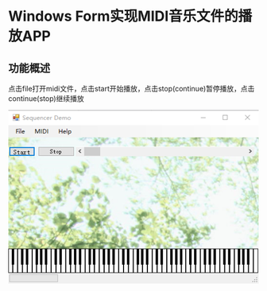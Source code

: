 Windows Form实现MIDI音乐文件的播放APP
=======================

## 功能概述

点击file打开midi文件，点击start开始播放，点击stop(continue)暂停播放，点击continue(stop)继续播放

![Demo](\picture\paste.png)

